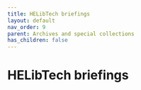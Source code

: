 ```yaml
---
title: HELibTech briefings
layout: default
nav_order: 9
parent: Archives and special collections
has_children: false
---
```


# HELibTech briefings

